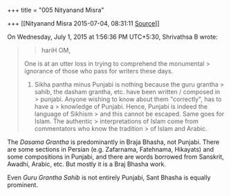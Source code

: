 +++
title = "005 Nityanand Misra"

+++
[[Nityanand Misra	2015-07-04, 08:31:11 [Source](https://groups.google.com/g/samskrita/c/AUjlAn7VBVs)]]



  
  
On Wednesday, July 1, 2015 at 1:56:36 PM UTC+5:30, Shrivathsa B wrote:

> 
> > 
> > 
> > 
> > 
> > 
> > 
> > hariH OM,  
>   
>  One is at an utter loss in trying to comprehend the monumental > ignorance of those who pass for writers these days.  
> 1. Sikha pantha minus Punjabi is nothing because the guru grantha > sahib, the dasham grantha, etc. have been written / composed in > punjabi. Anyone wishing to know about them "correctly", has to have a > knowledge of Punjabi. Hence, Punjabi is indeed the language of Sikhism > and this cannot be escaped. Same goes for Islam. The authentic > interpretations of Islam come from commentators who know the tradition > of Islam and Arabic.  
> > 
> > 
> > 
> > 
> > 
> > 
> > 

  

The *Dasama Grantha* is predominantly in Braja Bhasha, not Punjabi. There are some sections in Persian (e.g. Zafarnama, Fatehnama, Hikayats) and some compositions in Punjabi, and there are words borrowed from Sanskrit, Awadhi, Arabic, etc. But mostly it is a Braj Bhasha work.

  

Even *Guru Grantha Sahib* is not entirely Punjabi, Sant Bhasha is equally prominent.

